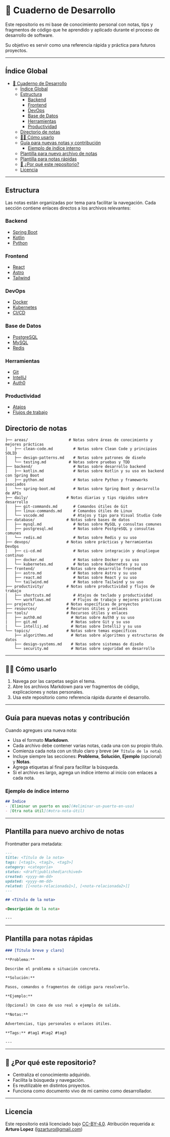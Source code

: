 # 📝 Cuaderno de Desarrollo

Este repositorio es mi base de conocimiento personal con notas, tips y fragmentos de código que he aprendido y aplicado durante el proceso de desarrollo de software.

Su objetivo es servir como una referencia rápida y práctica para futuros proyectos.

---

## Índice Global

- [📝 Cuaderno de Desarrollo](#-cuaderno-de-desarrollo)
  - [Índice Global](#índice-global)
  - [Estructura](#estructura)
    - [Backend](#backend)
    - [Frontend](#frontend)
    - [DevOps](#devops)
    - [Base de Datos](#base-de-datos)
    - [Herramientas](#herramientas)
    - [Productividad](#productividad)
  - [Directorio de notas](#directorio-de-notas)
  - [🧑‍💻 Cómo usarlo](#-cómo-usarlo)
  - [Guía para nuevas notas y contribución](#guía-para-nuevas-notas-y-contribución)
    - [Ejemplo de índice interno](#ejemplo-de-índice-interno)
  - [Plantilla para nuevo archivo de notas](#plantilla-para-nuevo-archivo-de-notas)
  - [Plantilla para notas rápidas](#plantilla-para-notas-rápidas)
  - [🌟 ¿Por qué este repositorio?](#-por-qué-este-repositorio)
  - [Licencia](#licencia)

---

## Estructura

Las notas están organizadas por tema para facilitar la navegación. Cada sección contiene enlaces directos a los archivos relevantes:

### Backend

- [Spring Boot](notes/backend/spring-boot.md)
- [Kotlin](notes/backend/kotlin.md)
- [Python](notes/backend/python.md)

### Frontend

- [React](notes/frontend/react.md)
- [Astro](notes/frontend/astro.md)
- [Tailwind](notes/frontend/tailwind.md)

### DevOps

- [Docker](notes/devops/docker.md)
- [Kubernetes](notes/devops/kubernetes.md)
- [CI/CD](notes/devops/ci-cd.md)

### Base de Datos

- [PostgreSQL](notes/database/postgresql.md)
- [MySQL](notes/database/mysql.md)
- [Redis](notes/database/redis.md)

### Herramientas

- [Git](notes/tools/git.md)
- [IntelliJ](notes/tools/intellij.md)
- [Auth0](notes/tools/auth0.md)

### Productividad

- [Atajos](notes/productivity/shortcuts.md)
- [Flujos de trabajo](notes/productivity/workflows.md)

## Directorio de notas

```notes/
├── areas/                  # Notas sobre áreas de conocimiento y mejores prácticas
│   ├── clean-code.md         # Notas sobre Clean Code y principios SOLID
│   ├── design-patterns.md    # Notas sobre patrones de diseño
│   └── testing.md          # Notas sobre pruebas y TDD
├── backend/                  # Notas sobre desarrollo backend
│   ├── kotlin.md             # Notas sobre Kotlin y su uso en backend con Spring Boot
│   ├── python.md             # Notas sobre Python y frameworks asociados 
│   └── spring-boot.md        # Notas sobre Spring Boot y desarrollo de APIs
├── daily/                 # Notas diarias y tips rápidos sobre desarrollo
│   ├── git-commands.md       # Comandos útiles de Git
│   ├── linux-commands.md     # Comandos útiles de Linux
│   └── vscode.md             # Atajos y tips para Visual Studio Code 
├── database/              # Notas sobre bases de datos  
│   ├── mysql.md              # Notas sobre MySQL y consultas comunes
│   ├── postgresql.md         # Notas sobre PostgreSQL y consultas comunes
│   └── redis.md              # Notas sobre Redis y su uso
├── devops/                # Notas sobre prácticas y herramientas DevOps
│   ├── ci-cd.md              # Notas sobre integración y despliegue continuo
│   ├── docker.md             # Notas sobre Docker y su uso
│   └── kubernetes.md         # Notas sobre Kubernetes y su uso
├── frontend/              # Notas sobre desarrollo frontend
│   ├── astro.md              # Notas sobre Astro y su uso
│   ├── react.md              # Notas sobre React y su uso
│   └── tailwind.md           # Notas sobre Tailwind y su uso
├── productivity/          # Notas sobre productividad y flujos de trabajo
│   ├── shortcuts.md          # Atajos de teclado y productividad
│   └── workflows.md          # Flujos de trabajo y mejores prácticas
├── projects/              # Notas específicas de proyectos
├── resources/             # Recursos útiles y enlaces
├── tools/                 # Recursos útiles y enlaces
│   ├── auth0.md             # Notas sobre Auth0 y su uso
|   ├── git.md               # Notas sobre Git y su uso
|   └── intellij.md          # Notas sobre IntelliJ y su uso
└── topics/                # Notas sobre temas específicos
    ├── algorithms.md        # Notas sobre algoritmos y estructuras de datos
    ├── design-systems.md    # Notas sobre sistemas de diseño
    └── security.md          # Notas sobre seguridad en desarrollo
```

---

## 🧑‍💻 Cómo usarlo

1. Navega por las carpetas según el tema.
2. Abre los archivos Markdown para ver fragmentos de código, explicaciones y notas personales.
3. Usa este repositorio como referencia rápida durante el desarrollo.

---

## Guía para nuevas notas y contribución

Cuando agregues una nueva nota:

- Usa el formato **Markdown**.
- Cada archivo debe contener varias notas, cada una con su propio título.
- Comienza cada nota con un título claro y breve (`## Título de la nota`).
- Incluye siempre las secciones: **Problema**, **Solución**, **Ejemplo** (opcional) y **Notas**.
- Agrega etiquetas al final para facilitar la búsqueda.
- Si el archivo es largo, agrega un índice interno al inicio con enlaces a cada nota.

### Ejemplo de índice interno

```markdown
## Índice
- [Eliminar un puerto en uso](#eliminar-un-puerto-en-uso)
- [Otra nota útil](#otra-nota-útil)
```

---

## Plantilla para nuevo archivo de notas

Frontmatter para metadata:

```markdown
---
title: <Título de la nota>
tags: [<tag1>, <tag2>, <tag3>]
category: <categoría>
status: <draft|published|archived>
created: <yyyy-mm-dd>
updated: <yyyy-mm-dd>
related: [[<nota-relacionada1>], [<nota-relacionada2>]]
---

## <Título de la nota>

<Descripción de la nota>

---

```

---

## Plantilla para notas rápidas

```markdown
### [Título breve y claro]

**Problema:**

Describe el problema o situación concreta.

**Solución:**

Pasos, comandos o fragmentos de código para resolverlo.

**Ejemplo:**

(Opcional) Un caso de uso real o ejemplo de salida.

**Notas:**

Advertencias, tips personales o enlaces útiles.

**Tags:** #tag1 #tag2 #tag3

---
```

---

## 🌟 ¿Por qué este repositorio?

- Centraliza el conocimiento adquirido.
- Facilita la búsqueda y navegación.
- Es reutilizable en distintos proyectos.
- Funciona como documento vivo de mi camino como desarrollador.

---

## Licencia

Este repositorio está licenciado bajo [CC-BY-4.0](LICENSE). Atribución requerida a: **Arturo Lopez** ([lgzarturo@gmail.com](mailto:lgzarturo@gmail.com))
